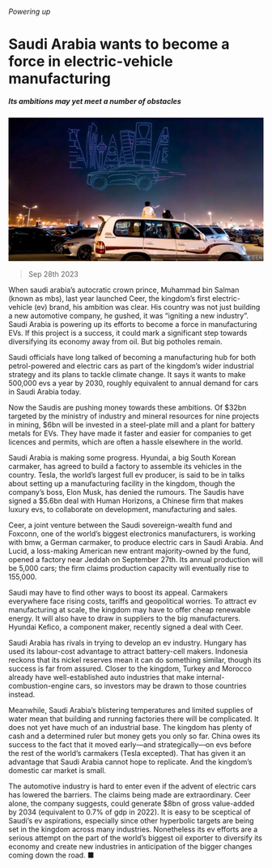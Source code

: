 ###### Powering up

# Saudi Arabia wants to become a force in electric-vehicle manufacturing 

##### Its ambitions may yet meet a number of obstacles 

![image](images/20230930_MAP002.jpg) 

> Sep 28th 2023 

When saudi arabia’s autocratic crown prince, Muhammad bin Salman (known as mbs), last year launched Ceer, the kingdom’s first electric-vehicle (ev) brand, his ambition was clear. His country was not just building a new automotive company, he gushed, it was “igniting a new industry”. Saudi Arabia is powering up its efforts to become a force in manufacturing EVs. If this project is a success, it could mark a significant step towards diversifying its economy away from oil. But big potholes remain.

Saudi officials have long talked of becoming a manufacturing hub for both petrol-powered and electric cars as part of the kingdom’s wider industrial strategy and its plans to tackle climate change. It says it wants to make 500,000 evs a year by 2030, roughly equivalent to annual demand for cars in Saudi Arabia today.

Now the Saudis are pushing money towards these ambitions. Of $32bn targeted by the ministry of industry and mineral resources for nine projects in mining, $6bn will be invested in a steel-plate mill and a plant for battery metals for EVs. They have made it faster and easier for companies to get licences and permits, which are often a hassle elsewhere in the world. 

Saudi Arabia is making some progress. Hyundai, a big South Korean carmaker, has agreed to build a factory to assemble its vehicles in the country. Tesla, the world’s largest full ev producer, is said to be in talks about setting up a manufacturing facility in the kingdom, though the company’s boss, Elon Musk, has denied the rumours. The Saudis have signed a $5.6bn deal with Human Horizons, a Chinese firm that makes luxury evs, to collaborate on development, manufacturing and sales. 

Ceer, a joint venture between the Saudi sovereign-wealth fund and Foxconn, one of the world’s biggest electronics manufacturers, is working with bmw, a German carmaker, to produce electric cars in Saudi Arabia. And Lucid, a loss-making American new entrant majority-owned by the fund, opened a factory near Jeddah on September 27th. Its annual production will be 5,000 cars; the firm claims production capacity will eventually rise to 155,000. 

Saudi may have to find other ways to boost its appeal. Carmakers everywhere face rising costs, tariffs and geopolitical worries. To attract ev manufacturing at scale, the kingdom may have to offer cheap renewable energy. It will also have to draw in suppliers to the big manufacturers. Hyundai Kefico, a component maker, recently signed a deal with Ceer.

Saudi Arabia has rivals in trying to develop an ev industry. Hungary has used its labour-cost advantage to attract battery-cell makers. Indonesia reckons that its nickel reserves mean it can do something similar, though its success is far from assured. Closer to the kingdom, Turkey and Morocco already have well-established auto industries that make internal-combustion-engine cars, so investors may be drawn to those countries instead.

Meanwhile, Saudi Arabia’s blistering temperatures and limited supplies of water mean that building and running factories there will be complicated. It does not yet have much of an industrial base. The kingdom has plenty of cash and a determined ruler but money gets you only so far. China owes its success to the fact that it moved early—and strategically—on evs before the rest of the world’s carmakers (Tesla excepted). That has given it an advantage that Saudi Arabia cannot hope to replicate. And the kingdom’s domestic car market is small.

The automotive industry is hard to enter even if the advent of electric cars has lowered the barriers. The claims being made are extraordinary. Ceer alone, the company suggests, could generate $8bn of gross value-added by 2034 (equivalent to 0.7% of gdp in 2022). It is easy to be sceptical of Saudi’s ev aspirations, especially since other hyperbolic targets are being set in the kingdom across many industries. Nonetheless its ev efforts are a serious attempt on the part of the world’s biggest oil exporter to diversify its economy and create new industries in anticipation of the bigger changes coming down the road. ■


